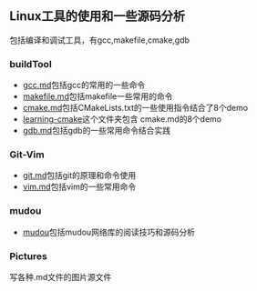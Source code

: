 ## Linux工具的使用和一些源码分析
包括编译和调试工具，有gcc,makefile,cmake,gdb
### buildTool
- [gcc.md](buildsTool/gcc.md)包括gcc的常用的一些命令
- [makefile.md](buildsTool/makefile.md)包括makefile一些常用的命令
- [cmake.md](buildsTool/cmake.md)包括CMakeLists.txt的一些使用指令结合了8个demo
- [learning-cmake](buildsTool/learning-cmake/README.md)这个文件夹包含  cmake.md的8个demo     
- [gdb.md](buildsTool/gdb.md)包括gdb的一些常用命令结合实践    
### Git-Vim   
- [git.md](Git-Vim/git.md)包括git的原理和命令使用   
- [vim.md](Git-Vim/Vim.md)包括vim的一些常用命令    
### mudou
- [mudou](mudou/mudou.md)包括mudou网络库的阅读技巧和源码分析   
### Pictures
写各种.md文件的图片源文件
